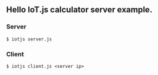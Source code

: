 ## Hello IoT.js calculator server example.

### Server
```
$ iotjs server.js
```


### Client
```
$ iotjs client.js <server ip>
```

